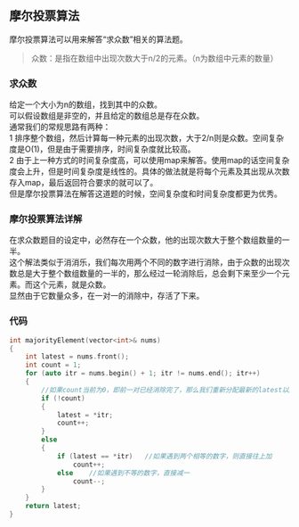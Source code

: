 ## 摩尔投票算法
摩尔投票算法可以用来解答“求众数”相关的算法题。  
> 众数：是指在数组中出现次数大于n/2的元素。（n为数组中元素的数量）    
### 求众数
给定一个大小为n的数组，找到其中的众数。  
可以假设数组是非空的，并且给定的数组总是存在众数。   
通常我们的常规思路有两种：   
1 排序整个数组，然后计算每一种元素的出现次数，大于2/n则是众数。空间复杂度是O(1)，但是由于需要排序，时间复杂度就比较高。  
2 由于上一种方式的时间复杂度高，可以使用map来解答。使用map的话空间复杂度会上升，但是时间复杂度是线性的。具体的做法就是将每个元素及其出现从次数存入map，最后返回符合要求的就可以了。   
但是摩尔投票算法在解答这道题的时候，空间复杂度和时间复杂度都更为优秀。   
### 摩尔投票算法详解
在求众数题目的设定中，必然存在一个众数，他的出现次数大于整个数组数量的一半。  
这个解法类似于消消乐，我们每次用两个不同的数字进行消除，由于众数的出现次数总是大于整个数组数量的一半的，那么经过一轮消除后，总会剩下来至少一个元素。而这个元素，就是众数。   
显然由于它数量众多，在一对一的消除中，存活了下来。   
### 代码
```c
int majorityElement(vector<int>& nums)   
{  
	int latest = nums.front();   
	int count = 1;   
	for (auto itr = nums.begin() + 1; itr != nums.end(); itr++)   
	{  
		//如果count当前为0，即前一对已经消除完了，那么我们重新分配最新的latest以及给count+1   
		if (!count)   
		{   
			latest = *itr;  
			count++;  
		}  
		else   
		{  
			if (latest == *itr)   //如果遇到两个相等的数字，则直接往上加    
				count++;  
			else  	//如果遇到不等的数字，直接减一   
				count--;  
		}   
	}   
	return latest;  
}   
```